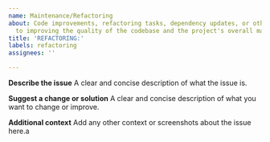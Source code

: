 ```yaml
---
name: Maintenance/Refactoring
about: Code improvements, refactoring tasks, dependency updates, or other tasks related
  to improving the quality of the codebase and the project's overall maintainability
title: 'REFACTORING:'
labels: refactoring
assignees: ''

---
```


**Describe the issue**
A clear and concise description of what the issue is.

**Suggest a change or solution**
A clear and concise description of what you want to change or improve.

**Additional context**
Add any other context or screenshots about the issue here.a
